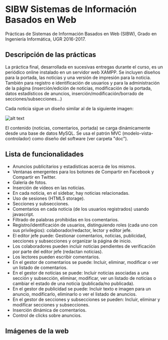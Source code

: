 # SIBW Sistemas de Información Basados en Web
Prácticas de Sistemas de Información Basados en Web (SIBW), Grado en Ingeniería Informática, UGR 2016-2017.

## Descripción de las prácticas

La práctica final, desarrollada en sucesivas entregas durante el curso, es un periódico online instalado en un servidor web XAMPP.
Se incluyen diseños para la portada, las noticias y una versión de impresión para la noticia. También para registro e identificación de usuarios y para la administración de la página (inserción/edición de noticias, modificación de la portada, datos estadísticos de anuncios, inserción/modificación/borrado de secciones/subsecciones...)

Cada noticia sigue un diseño similar al de la siguiente imagen:

![alt text](https://1stwebdesigner.com/wp-content/uploads/2013/06/wireframe.png)

El contenido (noticias, comentarios, portada) se carga dinámicamente desde una base de datos MySQL. Se usa el patrón MVC (modelo-vista-controlador) como diseño del software (ver carpeta "doc").

## Lista de funcionalidades

- Anuncios publicitarios y estadísticas acerca de los mismos.
- Ventanas emergentes para los botones de Compartir en Facebook y Compartir en Twitter.
- Galería de fotos.
- Inserción de vídeos en las noticias.
- En cada noticia, en el sidebar, hay noticias relacionadas.
- Uso de sesiones (HTML5 storage).
- Secciones y subsecciones.
- Comentarios en cada noticia (de los usuarios registrados) usando javascript.
- Filtrado de palabras prohibidas en los comentarios.
- Registro/identificación de usuarios, distinguiendo roles (cada uno con sus privilegios): colaborador/redactor, lector y editor jefe.
- El editor jefe puede: Gestionar comentarios, noticias, publicidad, secciones y subsecciones y organizar la página de inicio.
- Los colaboradores pueden incluir noticias pendientes de verificación por parte del editor jefe (redactan noticias).
- Los lectores pueden escribir comentarios.
- En el gestor de comentarios se puede: Incluir, eliminar, modificar o ver un listado de comentarios.
- En el gestor de noticias se puede: Incluir noticias asociadas a una sección y subsección, eliminar, modificar, ver un listado de noticias o cambiar el estado de una noticia (publicada/no publicada).
- En el gestor de publicidad se puede: Incluir texto e imagen para un anuncio, modificarlo, eliminarlo o ver el listado de anuncios.
- En el gestor de secciones y subsecciones se pueden: Incluir, eliminar y modificar secciones y subsecciones.
- Inserción dinámica de comentarios.
- Control de clicks sobre anuncios.

## Imágenes de la web




